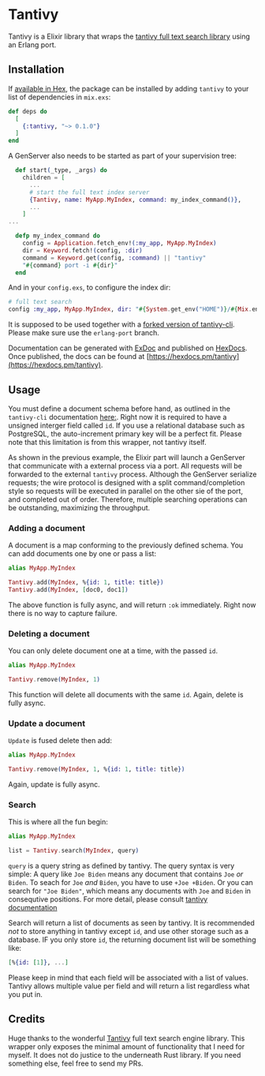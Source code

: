 # Tantivy

Tantivy is a Elixir library that wraps the [tantivy full text search library](https://github.com/tantivy-search/tantivy) using an Erlang port.

## Installation

If [available in Hex](https://hex.pm/docs/publish), the package can be installed
by adding `tantivy` to your list of dependencies in `mix.exs`:

```elixir
def deps do
  [
    {:tantivy, "~> 0.1.0"}
  ]
end
```

A GenServer also needs to be started as part of your supervision tree:

``` elixir
  def start(_type, _args) do
    children = [
	  ...
      # start the full text index server
      {Tantivy, name: MyApp.MyIndex, command: my_index_command()},
	  ...
    ]
...

  defp my_index_command do
    config = Application.fetch_env!(:my_app, MyApp.MyIndex)
    dir = Keyword.fetch!(config, :dir)
    command = Keyword.get(config, :command) || "tantivy"
    "#{command} port -i #{dir}"
  end

```

And in your `config.exs`, to configure the index dir:

``` elixir
# full text search
config :my_app, MyApp.MyIndex, dir: "#{System.get_env("HOME")}/#{Mix.env()}-index/"

```

It is supposed to be used together with a [forked version of tantivy-cli](https://github.com/derek-zhou/tantivy-cli). Please make sure use the `erlang-port` branch.

Documentation can be generated with [ExDoc](https://github.com/elixir-lang/ex_doc)
and published on [HexDocs](https://hexdocs.pm). Once published, the docs can
be found at [https://hexdocs.pm/tantivy](https://hexdocs.pm/tantivy).

## Usage

You must define a document schema before hand, as outlined in the `tantivy-cli` documentation [here:](https://github.com/derek-zhou/tantivy-cli#creating-the-index--new). Right now it is required to have a unsigned interger field called `id`. If you use a relational database such as PostgreSQL, the auto-increment primary key will be a perfect fit. Please note that this limitation is from this wrapper, not tantivy itself.

As shown in the previous example, the Elixir part will launch a GenServer that communicate with a external process via a port. All requests will be forwarded to the external `tantivy` process. Although the GenServer serialize requests; the wire protocol is designed with a split command/completion style so requests will be executed in parallel on the other sie of the port, and completed out of order. Therefore, multiple searching operations can be outstanding, maximizing the throughput.

### Adding a document

A document is a map conforming to the previously defined schema. You can add documents one by one or pass a list:


``` elixir
alias MyApp.MyIndex

Tantivy.add(MyIndex, %{id: 1, title: title})
Tantivy.add(MyIndex, [doc0, doc1])

```

The above function is fully async, and will return `:ok` immediately. Right now there is no way to capture failure.

### Deleting a document

You can only delete document one at a time, with the passed `id`.

``` elixir
alias MyApp.MyIndex

Tantivy.remove(MyIndex, 1)

```

This function will delete all documents with the same `id`. Again, delete is fully async.

### Update a document

`Update` is fused delete then add:

``` elixir
alias MyApp.MyIndex

Tantivy.remove(MyIndex, 1, %{id: 1, title: title})

```

Again, update is fully async.

### Search

This is where all the fun begin:

``` elixir
alias MyApp.MyIndex

list = Tantivy.search(MyIndex, query)

```

`query` is a query string as defined by tantivy. The query syntax is very simple: A query like `Joe Biden` means any document that contains `Joe` _or_ `Biden`. To seach for `Joe` _and_ `Biden`, you have to use `+Joe +Biden`. Or you can search for `"Joe Biden"`, which means any documents with `Joe` and `Biden` in consequtive positions. For more detail, please consult [tantivy documentation](https://docs.rs/tantivy/0.16.0/tantivy/query/struct.QueryParser.html)

Search will return a list of documents as seen by tantivy. It is recommended _not_ to store anything in tantivy except `id`, and use other storage such as a database. IF you only store `id`, the returning document list will be something like:

``` elixir
[%{id: [1]}, ...]
```

Please keep in mind that each field will be associated with a list of values. Tantivy allows multiple value per field and will return a list regardless what you put in.

## Credits

Huge thanks to the wonderful [Tantivy](https://github.com/tantivy-search/tantivy) full text search engine library. This wrapper only exposes the minimal amount of functionality that I need for myself. It does not do justice to the underneath Rust library. If you need something else, feel free to send my PRs.
